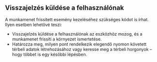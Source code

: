 ## <a name="providing-feedback-to-the-user"></a>Visszajelzés küldése a felhasználónak

A munkamenet frissített esemény kezeléséhez szükséges kódot is írhat. Ilyen esetben lehetővé teszi:

- Visszajelzés küldése a felhasználónak az eszközhöz mozog, és a munkamenet frissíti a környezet ismertetése.
- Határozza meg, milyen pont rendelkezik elegendő nyomon követett térbeli adatok létrehozásához vagy keresse meg a térbeli horgonyok – hogy többet is egy későbbi lépésben.
